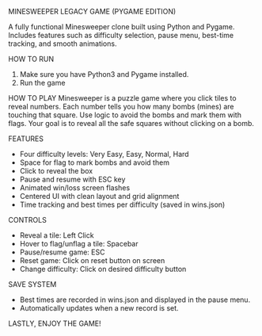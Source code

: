 MINESWEEPER LEGACY GAME (PYGAME EDITION)

A fully functional Minesweeper clone built using Python and Pygame. Includes features such as difficulty selection, pause menu, best-time tracking, and smooth animations.

HOW TO RUN
1. Make sure you have Python3 and Pygame installed.
2. Run the game

HOW TO PLAY
Minesweeper is a puzzle game where you click tiles to reveal numbers. Each number tells you how many bombs (mines) are touching that square. Use logic to avoid the bombs and mark them with flags. Your goal is to reveal all the safe squares without clicking on a bomb.

FEATURES
- Four difficulty levels: Very Easy, Easy, Normal, Hard
- Space for flag to mark bombs and avoid them
- Click to reveal the box
- Pause and resume with ESC key
- Animated win/loss screen flashes
- Centered UI with clean layout and grid alignment
- Time tracking and best times per difficulty (saved in wins.json)


CONTROLS
- Reveal a tile: Left Click
- Hover to flag/unflag a tile: Spacebar 
- Pause/resume game: ESC
- Reset game: Click on reset button on screen
- Change difficulty: Click on desired difficulty button

SAVE SYSTEM
- Best times are recorded in wins.json and displayed in the pause menu.
- Automatically updates when a new record is set.

LASTLY, ENJOY THE GAME!

